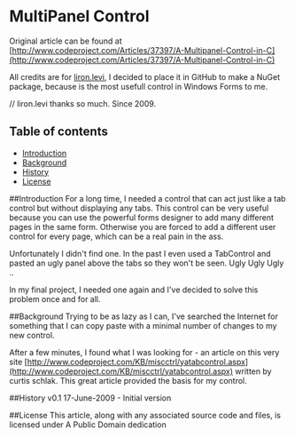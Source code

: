 # MultiPanel Control

Original article can be found at [http://www.codeproject.com/Articles/37397/A-Multipanel-Control-in-C](http://www.codeproject.com/Articles/37397/A-Multipanel-Control-in-C)

All credits are for [liron.levi](http://www.codeproject.com/Members/liron-levi), I decided to place it in GitHub to make a NuGet package, because is the most usefull control in Windows Forms to me.

// liron.levi thanks so much. Since 2009.


## Table of contents

* [Introduction](#introduction)
* [Background](#background)
* [History](#history)
* [License](#license)

##Introduction
For a long time, I needed a control that can act just like a tab control but without displaying any tabs. This control can be very useful because you can use the powerful forms designer to add many different pages in the same form. Otherwise you are forced to add a different user control for every page, which can be a real pain in the ass.

Unfortunately I didn't find one. In the past I even used a TabControl and pasted an ugly panel above the tabs so they won't be seen. Ugly Ugly Ugly .. 

In my final project, I needed one again and I've decided to solve this problem once and for all.

##Background 
Trying to be as lazy as I can, I've searched the Internet for something that I can copy paste with a minimal number of changes to my new control. 

After a few minutes, I found what I was looking for - an article on this very site [http://www.codeproject.com/KB/miscctrl/yatabcontrol.aspx](http://www.codeproject.com/KB/miscctrl/yatabcontrol.aspx) written by curtis schlak. This great article provided the basis for my control. 

##History
v0.1 17-June-2009 - Initial version 

##License
This article, along with any associated source code and files, is licensed under A Public Domain dedication